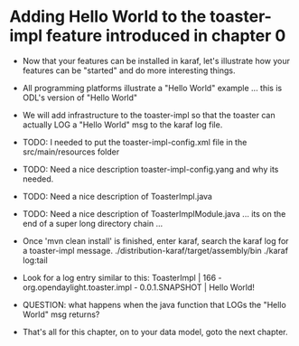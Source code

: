 # Adding Hello World to the toaster-impl feature introduced in chapter 0

- Now that your features can be installed in karaf, let's illustrate how your features can be "started" and do more
interesting things.

- All programming platforms illustrate a "Hello World" example ... this is ODL's version of "Hello World"

- We will add infrastructure to the toaster-impl so that the toaster can actually LOG a "Hello World" msg to the
karaf log file.

- TODO: I needed to put the toaster-impl-config.xml file in the src/main/resources folder
- TODO: Need a nice description toaster-impl-config.yang and why its needed.
- TODO: Need a nice description of ToasterImpl.java
- TODO: Need a nice description of ToasterImplModule.java ... its on the end of a super long directory chain ...

- Once 'mvn clean install' is finished, enter karaf, search the karaf log for a toaster-impl message.
    ./distribution-karaf/target/assembly/bin
    ./karaf
    log:tail
    
- Look for a log entry similar to this:
    ToasterImpl | 166 - org.opendaylight.toaster.impl - 0.0.1.SNAPSHOT | Hello World!
    
- QUESTION: what happens when the java function that LOGs the "Hello World" msg returns?

- That's all for this chapter, on to your data model, goto the next chapter.

